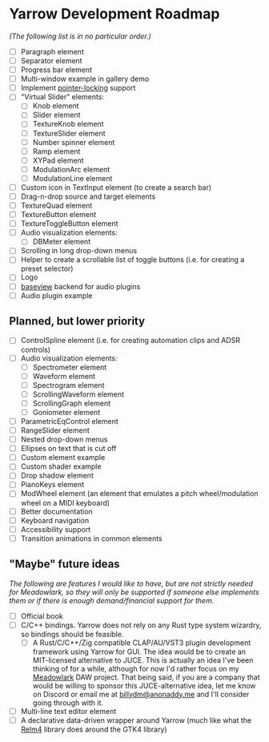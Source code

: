 # Yarrow Development Roadmap

*(The following list is in no particular order.)*

- [ ] Paragraph element
- [ ] Separator element
- [ ] Progress bar element
- [ ] Multi-window example in gallery demo
- [ ] Implement [pointer-locking](https://developer.mozilla.org/en-US/docs/Web/API/Pointer_Lock_API) support
- [ ] "Virtual Slider" elements:
    - [ ] Knob element
    - [ ] Slider element
    - [ ] TextureKnob element
    - [ ] TextureSlider element
    - [ ] Number spinner element
    - [ ] Ramp element
    - [ ] XYPad element
    - [ ] ModulationArc element
    - [ ] ModulationLine element
- [ ] Custom icon in TextInput element (to create a search bar)
- [ ] Drag-n-drop source and target elements
- [ ] TextureQuad element
- [ ] TextureButton element
- [ ] TextureToggleButton element
- [ ] Audio visualization elements:
    - [ ] DBMeter element
- [ ] Scrolling in long drop-down menus
- [ ] Helper to create a scrollable list of toggle buttons (i.e. for creating a preset selector)
- [ ] Logo
- [ ] [baseview](https://github.com/RustAudio/baseview) backend for audio plugins
- [ ] Audio plugin example

## Planned, but lower priority

- [ ] ControlSpline element (i.e. for creating automation clips and ADSR controls)
- [ ] Audio visualization elements:
    - [ ] Spectrometer element
    - [ ] Waveform element
    - [ ] Spectrogram element
    - [ ] ScrollingWaveform element
    - [ ] ScrollingGraph element
    - [ ] Goniometer element
- [ ] ParametricEqControl element
- [ ] RangeSlider element
- [ ] Nested drop-down menus
- [ ] Ellipses on text that is cut off
- [ ] Custom element example
- [ ] Custom shader example
- [ ] Drop shadow element
- [ ] PianoKeys element
- [ ] ModWheel element (an element that emulates a pitch wheel/modulation wheel on a MIDI keyboard)
- [ ] Better documentation
- [ ] Keyboard navigation
- [ ] Accessibility support
- [ ] Transition animations in common elements

## "Maybe" future ideas

*The following are features I would like to have, but are not strictly needed for Meadowlark, so they will only be supported if someone else implements them or if there is enough demand/financial support for them.*

- [ ] Official book
- [ ] C/C++ bindings. Yarrow does not rely on any Rust type system wizardry, so bindings should be feasible.
    - [ ] A Rust/C/C++/Zig compatible CLAP/AU/VST3 plugin development framework using Yarrow for GUI. The idea would be to create an MIT-licensed alternative to JUCE. This is actually an idea I've been thinking of for a while, although for now I'd rather focus on my [Meadowlark](https://github.com/MeadowlarkDAW/Meadowlark) DAW project. That being said, if you are a company that would be willing to sponsor this JUCE-alternative idea, let me know on Discord or email me at billydm@anonaddy.me and I'll consider going through with it.
- [ ] Multi-line text editor element
- [ ] A declarative data-driven wrapper around Yarrow (much like what the [Relm4](https://github.com/Relm4/Relm4) library does around the GTK4 library)